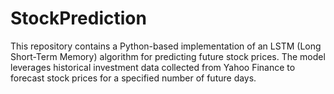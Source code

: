# StockPrediction
This repository contains a Python-based implementation of an LSTM (Long Short-Term Memory) algorithm for predicting future stock prices. The model leverages historical investment data collected from Yahoo Finance to forecast stock prices for a specified number of future days.
